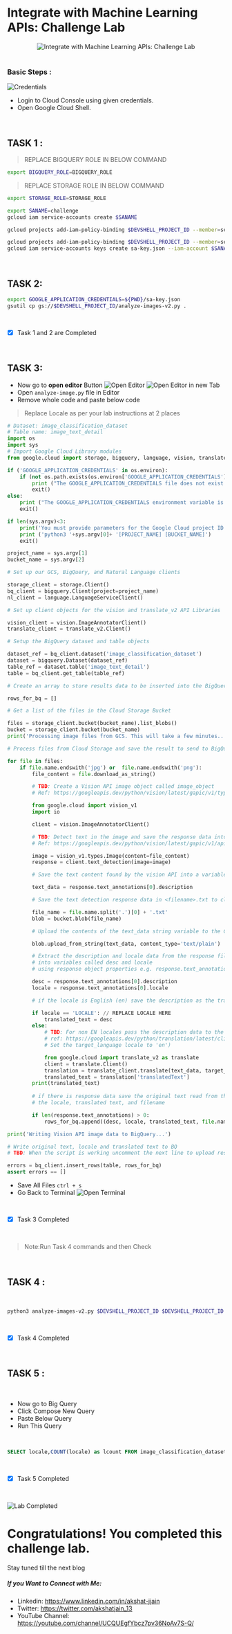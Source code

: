 # Integrate with Machine Learning APIs: Challenge Lab

<div align="center"><img src="https://github.com/akshat-jjain/Qwiklabs/blob/a287500a564441cba2f5d90eb47fa4e9620fa4e2/Integrate%20with%20Machine%20Learning%20APIs/Screenshot%20(18).png" align="center" alt="Integrate with Machine Learning APIs: Challenge Lab">
</div>
<br>

### Basic Steps :
![Credentials](https://user-images.githubusercontent.com/56213740/119262455-f1ec2280-bbf8-11eb-862b-2591945d5a25.png)
  * Login to Cloud Console using given credentials.
  * Open Google Cloud Shell.

<br>

## TASK 1 : 

> REPLACE BIGQUERY ROLE IN BELOW COMMAND
``` bash
export BIGQUERY_ROLE=BIGQUERY_ROLE
```
> REPLACE STORAGE ROLE IN BELOW COMMAND
``` bash
export STORAGE_ROLE=STORAGE_ROLE
```

``` bash
export SANAME=challenge
gcloud iam service-accounts create $SANAME

gcloud projects add-iam-policy-binding $DEVSHELL_PROJECT_ID --member=serviceAccount:$SANAME@$DEVSHELL_PROJECT_ID.iam.gserviceaccount.com --role=$BIGQUERY_ROLE

gcloud projects add-iam-policy-binding $DEVSHELL_PROJECT_ID --member=serviceAccount:$SANAME@$DEVSHELL_PROJECT_ID.iam.gserviceaccount.com --role=$STORAGE_ROLE
gcloud iam service-accounts keys create sa-key.json --iam-account $SANAME@$DEVSHELL_PROJECT_ID.iam.gserviceaccount.com
```
<br>

## TASK 2:
``` bash
export GOOGLE_APPLICATION_CREDENTIALS=${PWD}/sa-key.json
gsutil cp gs://$DEVSHELL_PROJECT_ID/analyze-images-v2.py .

```
<br>

- [x] Task 1 and 2 are Completed

<br>

## TASK 3:

  * Now go to **open editor** Button 
  ![Open Editor](https://user-images.githubusercontent.com/56213740/119262467-fca6b780-bbf8-11eb-9715-7d6d260205e5.png)
  ![Open Editor in new Tab](https://user-images.githubusercontent.com/56213740/119262466-fadcf400-bbf8-11eb-8875-95a4d34402e0.png)
  * Open `analyze-image.py` file in Editor
  * Remove whole code and paste below code

> Replace Locale as per your lab instructions at 2 places

``` python
# Dataset: image_classification_dataset
# Table name: image_text_detail
import os
import sys
# Import Google Cloud Library modules
from google.cloud import storage, bigquery, language, vision, translate_v2

if ('GOOGLE_APPLICATION_CREDENTIALS' in os.environ):
    if (not os.path.exists(os.environ['GOOGLE_APPLICATION_CREDENTIALS'])):
        print ("The GOOGLE_APPLICATION_CREDENTIALS file does not exist.\n")
        exit()
else:
    print ("The GOOGLE_APPLICATION_CREDENTIALS environment variable is not defined.\n")
    exit()

if len(sys.argv)<3:
    print('You must provide parameters for the Google Cloud project ID and Storage bucket')
    print ('python3 '+sys.argv[0]+ '[PROJECT_NAME] [BUCKET_NAME]')
    exit()

project_name = sys.argv[1]
bucket_name = sys.argv[2]

# Set up our GCS, BigQuery, and Natural Language clients

storage_client = storage.Client()
bq_client = bigquery.Client(project=project_name)
nl_client = language.LanguageServiceClient()

# Set up client objects for the vision and translate_v2 API Libraries

vision_client = vision.ImageAnnotatorClient()
translate_client = translate_v2.Client()

# Setup the BigQuery dataset and table objects

dataset_ref = bq_client.dataset('image_classification_dataset')
dataset = bigquery.Dataset(dataset_ref)
table_ref = dataset.table('image_text_detail')
table = bq_client.get_table(table_ref)

# Create an array to store results data to be inserted into the BigQuery table

rows_for_bq = []

# Get a list of the files in the Cloud Storage Bucket

files = storage_client.bucket(bucket_name).list_blobs()
bucket = storage_client.bucket(bucket_name)
print('Processing image files from GCS. This will take a few minutes..')

# Process files from Cloud Storage and save the result to send to BigQuery

for file in files:    
    if file.name.endswith('jpg') or  file.name.endswith('png'):
        file_content = file.download_as_string()

        # TBD: Create a Vision API image object called image_object 
        # Ref: https://googleapis.dev/python/vision/latest/gapic/v1/types.html#google.cloud.vision_v1.types.Image

        from google.cloud import vision_v1
        import io

        client = vision.ImageAnnotatorClient()

        # TBD: Detect text in the image and save the response data into an object called response
        # Ref: https://googleapis.dev/python/vision/latest/gapic/v1/api.html#google.cloud.vision_v1.ImageAnnotatorClient.document_text_detection

        image = vision_v1.types.Image(content=file_content)
        response = client.text_detection(image=image)    

        # Save the text content found by the vision API into a variable called text_data

        text_data = response.text_annotations[0].description

        # Save the text detection response data in <filename>.txt to cloud storage

        file_name = file.name.split('.')[0] + '.txt'
        blob = bucket.blob(file_name)

        # Upload the contents of the text_data string variable to the Cloud Storage file 

        blob.upload_from_string(text_data, content_type='text/plain')

        # Extract the description and locale data from the response file
        # into variables called desc and locale
        # using response object properties e.g. response.text_annotations[0].description

        desc = response.text_annotations[0].description
        locale = response.text_annotations[0].locale

        # if the locale is English (en) save the description as the translated_txt

        if locale == 'LOCALE': // REPLACE LOCALE HERE
            translated_text = desc
        else:
            # TBD: For non EN locales pass the description data to the translation API
            # ref: https://googleapis.dev/python/translation/latest/client.html#google.cloud.translate_v2.client.Client.translate
            # Set the target_language locale to 'en')

            from google.cloud import translate_v2 as translate
            client = translate.Client()
            translation = translate_client.translate(text_data, target_language='LOCALE') // REPLACE LOCALE HERE
            translated_text = translation['translatedText']
        print(translated_text)
        
        # if there is response data save the original text read from the image, 
        # the locale, translated text, and filename

        if len(response.text_annotations) > 0:
            rows_for_bq.append((desc, locale, translated_text, file.name))

print('Writing Vision API image data to BigQuery...')

# Write original text, locale and translated text to BQ
# TBD: When the script is working uncomment the next line to upload results to BigQuery

errors = bq_client.insert_rows(table, rows_for_bq)
assert errors == []
```
 * Save All Files `ctrl + s`
 * Go Back to Terminal
 ![Open Terminal](https://user-images.githubusercontent.com/56213740/119262469-fd3f4e00-bbf8-11eb-8cdd-05d4d1fe7551.png)

<br>

- [x] Task 3 Completed
<br>

>Note:Run Task 4 commands and then Check 

<br>

## TASK 4 :

<br>

``` bash
python3 analyze-images-v2.py $DEVSHELL_PROJECT_ID $DEVSHELL_PROJECT_ID
```

<br>

- [x] Task 4 Completed

<br>

## TASK 5 :

<br>

  * Now go to Big Query
  * Click Compose New Query
  * Paste Below Query
  * Run This Query
  
  <br>

``` sql
SELECT locale,COUNT(locale) as lcount FROM image_classification_dataset.image_text_detail GROUP BY locale ORDER BY lcount DESC
```

<br>

- [x] Task 5 Completed

<br>

![Lab Completed](https://user-images.githubusercontent.com/56213740/119262464-f9133080-bbf8-11eb-9f1d-14286ca48f02.png)

# Congratulations! You completed this challenge lab.
Stay tuned till the next blog
##### If you Want to Connect with Me:

- Linkedin: https://www.linkedin.com/in/akshat-jjain
- Twitter: https://twitter.com/akshatjain_13
- YouTube Channel: https://youtube.com/channel/UCQUEgfYbcz7pv36NoAv7S-Q/

